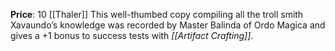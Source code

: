 **Price**: 10 [[Thaler]]
This well-thumbed copy compiling all the troll smith Xavaundo’s knowledge was recorded by Master Balinda of Ordo Magica and gives a +1 bonus to success tests with *[[Artifact Crafting]]*.